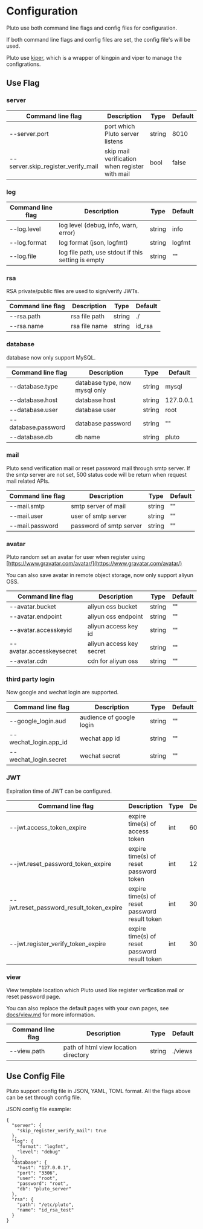 # Configuration

Pluto use both command line flags and config files for configuration.

If both command line flags and config files are set, the config file's will be used.

Pluto use [kiper](https://github.com/leeif/kiper), which is a wrapper of kingpin and viper to manage the configrations.

## Use Flag

### server

|  Command line flag  |  Description  | Type | Default |
| ---- | ---- | ---- | ---- |
|--server.port| port which Pluto server listens | string | 8010 |
|--server.skip_register_verify_mail| skip mail verification when register with mail | bool | false |

### log

|  Command line flag  |  Description  | Type | Default |
| ---- | ---- | ---- | ---- |
|--log.level|log level (debug, info, warn, error)| string|info|
|--log.format|log format (json, logfmt)| string|logfmt|
|--log.file|log file path, use stdout if this setting is empty | string|""|

### rsa

RSA private/public files are used to sign/verify JWTs.

|  Command line flag  |  Description  | Type | Default |
| ---- | ---- | ---- | ---- |
|--rsa.path|rsa file path|string|./|
|--rsa.name|rsa file name|string|id_rsa|

### database

database now only support MySQL.

|  Command line flag  |  Description  | Type | Default |
| ---- | ---- | ---- | ---- |
|--database.type|database type, now mysql only|string|mysql|
|--database.host|database host|string|127.0.0.1|
|--database.user|database user|string|root|
|--database.password|database password|string|""|
|--database.db|db name|string|pluto|

### mail

Pluto send verification mail or reset password mail through smtp server. If the smtp server are not set, 500 status code will be return when request mail related APIs.

|  Command line flag  |  Description  | Type | Default |
| ---- | ---- | ---- | ---- |
|--mail.smtp|smtp server of mail|string|""|
|--mail.user|user of smtp server|string|""|
|--mail.password|password of smtp server|string|""|

### avatar

Pluto random set an avatar for user when register using [https://www.gravatar.com/avatar/](https://www.gravatar.com/avatar/)

You can also save avatar in remote object storage, now only support aliyun OSS.

|  Command line flag  |  Description  | Type | Default |
| ---- | ---- | ---- | ---- |
|--avatar.bucket|aliyun oss bucket|string|""|
|--avatar.endpoint|aliyun oss endpoint|string|""|
|--avatar.accesskeyid|aliyun access key id|string|""|
|--avatar.accesskeysecret|aliyun access key secret|string|""|
|--avatar.cdn|cdn for aliyun oss|string|""|

### third party login

Now google and wechat login are supported.

|  Command line flag  |  Description  | Type | Default |
| ---- | ---- | ---- | ---- |
|--google_login.aud|audience of google login|string|""|
|--wechat_login.app_id|wechat app id|string|""|
|--wechat_login.secret|wechat secret|string|""|


### JWT

Expiration time of JWT can be configured.

|  Command line flag  |  Description  | Type | Default |
| ---- | ---- | ---- | ---- |
|--jwt.access_token_expire|expire time(s) of access token|int|600|
|--jwt.reset_password_token_expire|expire time(s) of reset password token|int|1200|
|--jwt.reset_password_result_token_expire|expire time(s) of reset password result token|int|300|
|--jwt.register_verify_token_expire|expire time(s) of reset password result token|int|300|

### view

View template location which Pluto used like register verfication mail or reset password page.

You can also replace the default pages with your own pages, see [docs/view.md](https://github.com/leeif/pluto/blob/master/docs/view.md) for more information.

|  Command line flag  |  Description  | Type | Default |
| ---- | ---- | ---- | ---- |
|--view.path|path of html view location directory|string|./views|

## Use Config File

Pluto support config file in JSON, YAML, TOML format. All the flags above can be set through config file.

JSON config file example:
```
{
  "server": {
    "skip_register_verify_mail": true
  },
  "log": {
    "format": "logfmt",
    "level": "debug"
  },
  "database": {
    "host": "127.0.0.1",
    "port": "3306",
    "user": "root",
    "password": "root",
    "db": "pluto_server"
  },
  "rsa": {
    "path": "/etc/pluto",
    "name": "id_rsa_test"
  }
}
```
